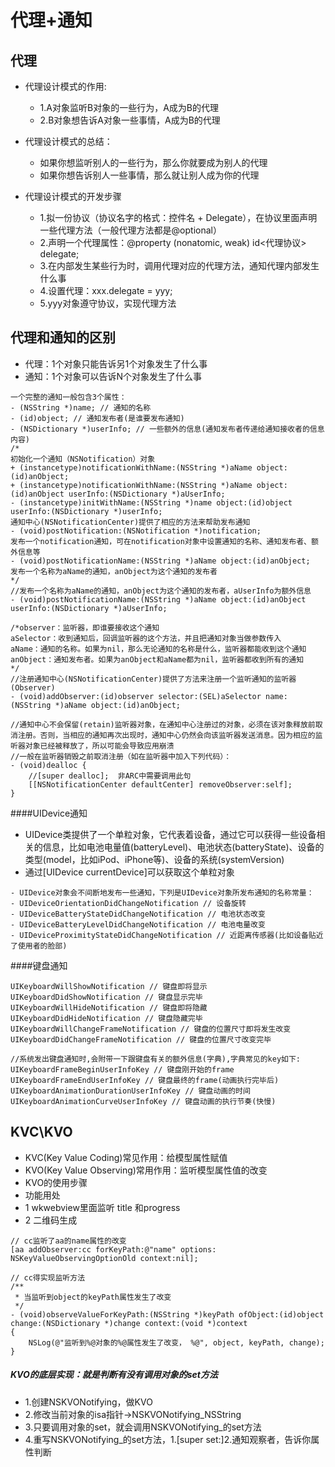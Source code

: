 # 代理+通知
## 代理
* 代理设计模式的作用:
    * 1.A对象监听B对象的一些行为，A成为B的代理
    * 2.B对象想告诉A对象一些事情，A成为B的代理

* 代理设计模式的总结：
    * 如果你想监听别人的一些行为，那么你就要成为别人的代理
    * 如果你想告诉别人一些事情，那么就让别人成为你的代理

* 代理设计模式的开发步骤
    * 1.拟一份协议（协议名字的格式：控件名 + Delegate），在协议里面声明一些代理方法（一般代理方法都是@optional）
    * 2.声明一个代理属性：@property (nonatomic, weak) id<代理协议> delegate;
    * 3.在内部发生某些行为时，调用代理对应的代理方法，通知代理内部发生什么事
    * 4.设置代理：xxx.delegate = yyy;
    * 5.yyy对象遵守协议，实现代理方法

## 代理和通知的区别
- 代理：1个对象只能告诉另1个对象发生了什么事
- 通知：1个对象可以告诉N个对象发生了什么事

```objc
一个完整的通知一般包含3个属性：
- (NSString *)name; // 通知的名称
- (id)object; // 通知发布者(是谁要发布通知)
- (NSDictionary *)userInfo; // 一些额外的信息(通知发布者传递给通知接收者的信息内容)
/*
初始化一个通知（NSNotification）对象
+ (instancetype)notificationWithName:(NSString *)aName object:(id)anObject;
+ (instancetype)notificationWithName:(NSString *)aName object:(id)anObject userInfo:(NSDictionary *)aUserInfo;
- (instancetype)initWithName:(NSString *)name object:(id)object userInfo:(NSDictionary *)userInfo;
通知中心(NSNotificationCenter)提供了相应的方法来帮助发布通知
- (void)postNotification:(NSNotification *)notification;
发布一个notification通知，可在notification对象中设置通知的名称、通知发布者、额外信息等
- (void)postNotificationName:(NSString *)aName object:(id)anObject;
发布一个名称为aName的通知，anObject为这个通知的发布者
*/
//发布一个名称为aName的通知，anObject为这个通知的发布者，aUserInfo为额外信息
- (void)postNotificationName:(NSString *)aName object:(id)anObject userInfo:(NSDictionary *)aUserInfo;

/*observer：监听器，即谁要接收这个通知
aSelector：收到通知后，回调监听器的这个方法，并且把通知对象当做参数传入
aName：通知的名称。如果为nil，那么无论通知的名称是什么，监听器都能收到这个通知
anObject：通知发布者。如果为anObject和aName都为nil，监听器都收到所有的通知
*/
//注册通知中心(NSNotificationCenter)提供了方法来注册一个监听通知的监听器(Observer)
- (void)addObserver:(id)observer selector:(SEL)aSelector name:(NSString *)aName object:(id)anObject;

//通知中心不会保留(retain)监听器对象，在通知中心注册过的对象，必须在该对象释放前取消注册。否则，当相应的通知再次出现时，通知中心仍然会向该监听器发送消息。因为相应的监听器对象已经被释放了，所以可能会导致应用崩溃
//一般在监听器销毁之前取消注册（如在监听器中加入下列代码）：
- (void)dealloc {
	//[super dealloc];  非ARC中需要调用此句
    [[NSNotificationCenter defaultCenter] removeObserver:self];
}
```
####UIDevice通知
- UIDevice类提供了一个单粒对象，它代表着设备，通过它可以获得一些设备相关的信息，比如电池电量值(batteryLevel)、电池状态(batteryState)、设备的类型(model，比如iPod、iPhone等)、设备的系统(systemVersion)
- 通过[UIDevice currentDevice]可以获取这个单粒对象

```objc
- UIDevice对象会不间断地发布一些通知，下列是UIDevice对象所发布通知的名称常量：
- UIDeviceOrientationDidChangeNotification // 设备旋转
- UIDeviceBatteryStateDidChangeNotification // 电池状态改变
- UIDeviceBatteryLevelDidChangeNotification // 电池电量改变
- UIDeviceProximityStateDidChangeNotification // 近距离传感器(比如设备贴近了使用者的脸部)
```

####键盘通知
```objc
UIKeyboardWillShowNotification // 键盘即将显示
UIKeyboardDidShowNotification // 键盘显示完毕
UIKeyboardWillHideNotification // 键盘即将隐藏
UIKeyboardDidHideNotification // 键盘隐藏完毕
UIKeyboardWillChangeFrameNotification // 键盘的位置尺寸即将发生改变
UIKeyboardDidChangeFrameNotification // 键盘的位置尺寸改变完毕

//系统发出键盘通知时,会附带一下跟键盘有关的额外信息(字典),字典常见的key如下:
UIKeyboardFrameBeginUserInfoKey // 键盘刚开始的frame
UIKeyboardFrameEndUserInfoKey // 键盘最终的frame(动画执行完毕后)
UIKeyboardAnimationDurationUserInfoKey // 键盘动画的时间
UIKeyboardAnimationCurveUserInfoKey // 键盘动画的执行节奏(快慢)
```
## KVC\KVO
- KVC(Key Value Coding)常见作用：给模型属性赋值
- KVO(Key Value Observing)常用作用：监听模型属性值的改变
- KVO的使用步骤
- 功能用处
 -  1 wkwebview里面监听 title 和progress
 -  2 二维码生成

```objc
// cc监听了aa的name属性的改变
[aa addObserver:cc forKeyPath:@"name" options: NSKeyValueObservingOptionOld context:nil];

// cc得实现监听方法
/**
 * 当监听到object的keyPath属性发生了改变
 */
- (void)observeValueForKeyPath:(NSString *)keyPath ofObject:(id)object change:(NSDictionary *)change context:(void *)context
{
    NSLog(@"监听到%@对象的%@属性发生了改变， %@", object, keyPath, change);
}
```

##### KVO的底层实现：就是判断有没有调用对象的set方法
- 1.创建NSKVONotifying，做KVO
- 2.修改当前对象的isa指针->NSKVONotifying_NSString
- 3.只要调用对象的set，就会调用NSKVONotifying_的set方法
- 4.重写NSKVONotifying_的set方法，1.[super set:]2.通知观察者，告诉你属性判断

